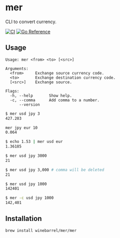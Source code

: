 # mer

CLI to convert currency.

[![CI](https://github.com/winebarrel/mer/actions/workflows/ci.yml/badge.svg)](https://github.com/winebarrel/mer/actions/workflows/ci.yml)
[![Go Reference](https://pkg.go.dev/badge/github.com/winebarrel/mer.svg)](https://pkg.go.dev/github.com/winebarrel/mer)


## Usage

```
Usage: mer <from> <to> [<src>]

Arguments:
  <from>     Exchange source currency code.
  <to>       Exchange destination currency code.
  [<src>]    Exchange source.

Flags:
  -h, --help       Show help.
  -c, --comma      Add comma to a number.
      --version
```

```sh
$ mer usd jpy 3
427.203

mer jpy eur 10
0.064

$ echo 1.53 | mer usd eur
1.36185

$ mer usd jpy 3000
21

$ mer usd jpy 3,000 # comma will be deleted
21

$ mer usd jpy 1000
142401

$ mer -c usd jpy 1000
142,401
```

## Installation

```sh
brew install winebarrel/mer/mer
```
